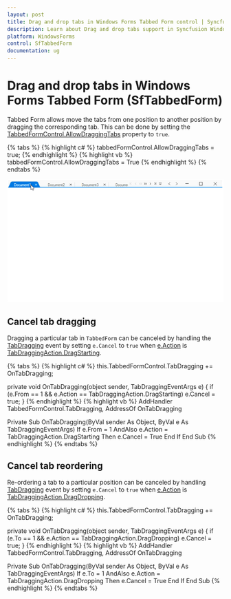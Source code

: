 ```yaml
---
layout: post
title: Drag and drop tabs in Windows Forms Tabbed Form control | Syncfusion
description: Learn about Drag and drop tabs support in Syncfusion Windows Forms Tabbed Form (SfTabbedForm) control and more details.
platform: WindowsForms
control: SfTabbedForm
documentation: ug
---
```


# Drag and drop tabs in Windows Forms Tabbed Form (SfTabbedForm)

Tabbed Form allows move the tabs from one position to another position by dragging the corresponding tab. This can be done by setting the [TabbedFormControl.AllowDraggingTabs](https://help.syncfusion.com/cr/windowsforms/Syncfusion.Windows.Forms.Tools.SfTabbedFormControl.html#Syncfusion_Windows_Forms_Tools_SfTabbedFormControl_AllowDraggingTabs) property to `true`.

{% tabs %}
{% highlight c# %}
tabbedFormControl.AllowDraggingTabs = true;	
{% endhighlight %}
{% highlight vb %}
tabbedFormControl.AllowDraggingTabs = True
{% endhighlight %}
{% endtabs %}

![Winforms showing the drag and drop in tabbed form](DragandDroptabs_images/DragandDroptabs_images_img1.gif)

## Cancel tab dragging

Dragging a particular tab in `TabbedForm` can be canceled by handling the [TabDragging](https://help.syncfusion.com/cr/windowsforms/Syncfusion.Windows.Forms.Tools.SfTabbedFormControl.html) event by setting `e.Cancel` to `true` when [e.Action](https://help.syncfusion.com/cr/windowsforms/Syncfusion.Windows.Forms.Tools.TabDraggingEventArgs.html#Syncfusion_Windows_Forms_Tools_TabDraggingEventArgs_Action) is [TabDraggingAction.DragStarting](https://help.syncfusion.com/cr/windowsforms/Syncfusion.Windows.Forms.Tools.TabDraggingAction.html). 

{% tabs %}
{% highlight c# %}
this.TabbedFormControl.TabDragging += OnTabDragging;

private void OnTabDragging(object sender, TabDraggingEventArgs e)
{
    if (e.From == 1 && e.Action == TabDraggingAction.DragStarting)
        e.Cancel = true;
}
{% endhighlight %}
{% highlight vb %}
AddHandler TabbedFormControl.TabDragging, AddressOf OnTabDragging

Private Sub OnTabDragging(ByVal sender As Object, ByVal e As TabDraggingEventArgs)
	If e.From = 1 AndAlso e.Action = TabDraggingAction.DragStarting Then
		e.Cancel = True
	End If
End Sub
{% endhighlight %}
{% endtabs %}

## Cancel tab reordering

Re-ordering a tab to a particular position can be canceled by handling [TabDragging](https://help.syncfusion.com/cr/windowsforms/Syncfusion.Windows.Forms.Tools.SfTabbedFormControl.html) event by setting `e.Cancel` to `true` when [e.Action](https://help.syncfusion.com/cr/windowsforms/Syncfusion.Windows.Forms.Tools.TabDraggingEventArgs.html#Syncfusion_Windows_Forms_Tools_TabDraggingEventArgs_Action) is [TabDraggingAction.DragDropping](https://help.syncfusion.com/cr/windowsforms/Syncfusion.Windows.Forms.Tools.TabDraggingAction.html).

{% tabs %}
{% highlight c# %}
this.TabbedFormControl.TabDragging += OnTabDragging;

private void OnTabDragging(object sender, TabDraggingEventArgs e)
{
    if (e.To == 1 && e.Action == TabDraggingAction.DragDropping)
        e.Cancel = true;
}
{% endhighlight %}
{% highlight vb %}
AddHandler TabbedFormControl.TabDragging, AddressOf OnTabDragging

Private Sub OnTabDragging(ByVal sender As Object, ByVal e As TabDraggingEventArgs)
	If e.To = 1 AndAlso e.Action = TabDraggingAction.DragDropping Then
		e.Cancel = True
	End If
End Sub
{% endhighlight %}
{% endtabs %}

